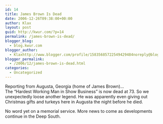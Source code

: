 ```yaml
---
id: 14
title: James Brown Is Dead
date: 2006-12-26T09:38:00+00:00
author: Klax
layout: post
guid: http://kwur.com/?p=14
permalink: /james-brown-is-dead/
blogger_blog:
  - blog.kwur.com
blogger_author:
  - Klaxhttp://www.blogger.com/profile/15835685722549429484noreply@blogger.com
blogger_permalink:
  - /2006/12/james-brown-is-dead.html
categories:
  - Uncategorized
---
```

<div class="pf-content">
  <p>
    Reporting from Augusta, Georgia (home of James Brown)&#8230;<br />The &#8220;Hardest Working Man in Show Business&#8221; is now dead at 73. So we unexpectedly loose another legend. He was apparently even giving out Christmas gifts and turkeys here in Augusta the night before he died.
  </p>
  
  <p>
    No word yet on a memorial service. More news to come as developments continue in the Deep South.
  </p>
</div>
